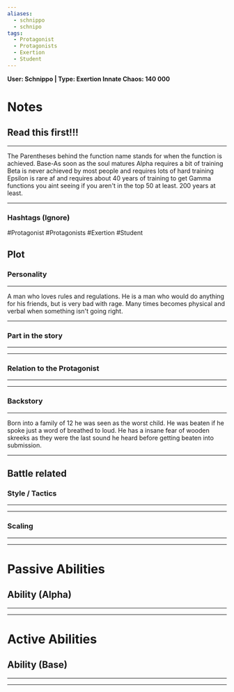 ```yaml
---
aliases:
  - schnippo
  - schnipo
tags:
  - Protagonist
  - Protagonists
  - Exertion
  - Student
---
```

**User: Schnippo  | Type: Exertion
Innate Chaos:  140 000**

# Notes
## Read this first!!!
___
The Parentheses behind the function name stands for when the function is achieved.
Base-As soon as the soul matures
Alpha requires a bit of training 
Beta is never achieved by most people and requires lots of hard training
Epsilon is rare af and requires about 40 years of training to get
Gamma functions you aint seeing if you aren't in the top 50 at least. 200 years at least.
___
### Hashtags (Ignore)
#Protagonist 
#Protagonists 
#Exertion
#Student
## Plot
### Personality
___
A man who loves rules and regulations. He is a man who would do anything for his friends, but is very bad with rage. Many times becomes physical and verbal when something isn't going right.
___
### Part in the story
___

___
### Relation to the Protagonist
___

___
### Backstory
___
Born into a family of 12 he was seen as the worst child. He was beaten if he spoke just a word of breathed to loud. He has a insane fear of wooden skreeks as they were the last sound he heard before getting beaten into submission.
___

## Battle related

### Style / Tactics
___

___
### Scaling 
___

___


# Passive Abilities
## Ability (Alpha)
___

___


# Active Abilities
## Ability (Base)
___

___


